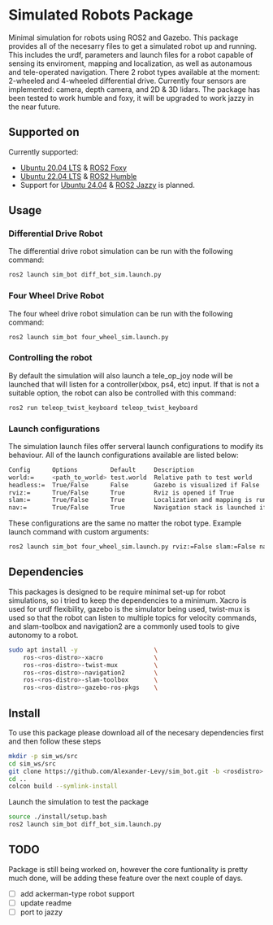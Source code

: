 # Simulated Robots Package 
Minimal simulation for robots using ROS2 and Gazebo. This package provides all of the necesarry files to get a simulated robot up and running. This includes the urdf, parameters and launch files for a robot capable of sensing its enviroment, mapping and localization, as well as autonamous and tele-operated navigation. There 2 robot types available at the moment: 2-wheeled and 4-wheeled differential drive. Currently four sensors are implemented: camera, depth camera, and 2D & 3D lidars. The package has been tested to work humble and foxy, it will be upgraded to work jazzy in the near future. 

## Supported on
Currently supported:
 - [Ubuntu 20.04 LTS](https://releases.ubuntu.com/focal/) & [ROS2 Foxy](https://docs.ros.org/en/foxy/Installation.html)
 - [Ubuntu 22.04 LTS](https://releases.ubuntu.com/jammy/) & [ROS2 Humble](https://docs.ros.org/en/rolling/Releases/Release-Humble-Hawksbill.html)
 - Support for [Ubuntu 24.04](https://releases.ubuntu.com/noble/) & [ROS2 Jazzy](https://docs.ros.org/en/jazzy/Installation.html) is planned.


## Usage 
### Differential Drive Robot
The differential drive robot simulation can be run with the following command:
```bash
ros2 launch sim_bot diff_bot_sim.launch.py 
```

### Four Wheel Drive Robot
The four wheel drive robot simulation can be run with the following command:
```bash
ros2 launch sim_bot four_wheel_sim.launch.py 
```

### Controlling the robot
By default the simulation will also launch a tele_op_joy node will be launched that will listen for a controller(xbox, ps4, etc) input. If that is not a suitable option, the robot can also be controlled with this command:
```bash
ros2 run teleop_twist_keyboard teleop_twist_keyboard 
```

### Launch configurations
The simulation launch files offer serveral launch configurations to modify its behaviour. All of the launch configurations available are listed below:
```bash
Config      Options         Default     Description
world:=     <path_to_world> test.world  Relative path to test world                       
headless:=  True/False      False       Gazebo is visualized if False
rviz:=      True/False      True        Rviz is opened if True
slam:=      True/False      True        Localization and mapping is run if True
nav:=       True/False      True        Navigation stack is launched if True
```

These configurations are the same no matter the robot type. Example launch command with custom arguments:
```bash 
ros2 launch sim_bot four_wheel_sim.launch.py rviz:=False slam:=False nav:=False
```


## Dependencies
This packages is designed to be require minimal set-up for robot simulations, so i tried to keep the dependencies to a minimum. Xacro is used for urdf flexibility, gazebo is the simulator being used, twist-mux is used so that the robot can listen to multiple topics for velocity commands, and slam-toolbox and navigation2 are a commonly used tools to give autonomy to a robot.
```bash
sudo apt install -y                     \
    ros-<ros-distro>-xacro              \
    ros-<ros-distro>-twist-mux          \
    ros-<ros-distro>-navigation2        \
    ros-<ros-distro>-slam-toolbox       \
    ros-<ros-distro>-gazebo-ros-pkgs    \
```


## Install
To use this package please download all of the necesary dependencies first and then follow these steps
```bash
mkdir -p sim_ws/src
cd sim_ws/src
git clone https://github.com/Alexander-Levy/sim_bot.git -b <rosdistro>
cd ..
colcon build --symlink-install
```
Launch the simulation to test the package
```bash
source ./install/setup.bash
ros2 launch sim_bot diff_bot_sim.launch.py 
```


## TODO 
Package is still being worked on, however the core funtionality is pretty much done, will be adding these feature over the next couple of days.
 - [ ] add ackerman-type robot support 
 - [ ] update readme 
 - [ ] port to jazzy